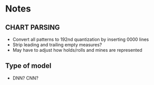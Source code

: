 # Notes

## CHART PARSING

- Convert all patterns to 192nd quantization by inserting 0000 lines
- Strip leading and trailing empty measures?
- May have to adjust how holds/rolls and mines are represented

## Type of model

- DNN? CNN?
